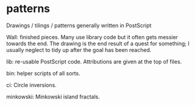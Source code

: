 # patterns
Drawings / tilings / patterns generally written in PostScript

Wall: finished pieces.
Many use library code but it often gets messier towards the end. The drawing is
the end result of a quest for something; I usually neglect to tidy up after the
goal has been reached.

lib: re-usable PostScript code. Attributions are given at the top of files.

bin: helper scripts of all sorts.

ci: Circle inversions.

minkowski: Minkowski island fractals.

